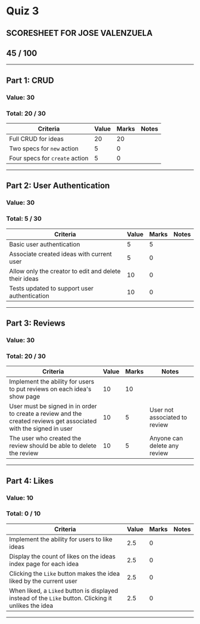 # Quiz 3
## SCORESHEET FOR JOSE VALENZUELA
## 45 / 100
---

## Part 1: CRUD
### Value: 30
### Total: 20 / 30
|Criteria |Value |Marks |Notes |
|--------|-----|------|---|
|Full CRUD for ideas|20|20||
|Two specs for `new` action|5|0||
|Four specs for `create` action|5|0||
---  

## Part 2: User Authentication
### Value: 30
### Total: 5 / 30
|Criteria |Value |Marks |Notes |
|--------|-----|------|---|
|Basic user authentication|5|5||
|Associate created ideas with current user|5|0|
|Allow only the creator to edit and delete their ideas|10|0||
|Tests updated to support user authentication|10|0||
---  

## Part 3: Reviews
### Value: 30
### Total: 20 / 30 
|Criteria |Value |Marks |Notes |
|--------|-----|------|---|
|Implement the ability for users to put reviews on each idea's show page|10|10||
|User must be signed in in order to create a review and the created reviews get associated with the signed in user|10|5|User not associated to review|
|The user who created the review should be able to delete the review|10|5|Anyone can delete any review|
---  

## Part 4: Likes
### Value: 10
### Total: 0 / 10
|Criteria |Value |Marks |Notes |
|--------|-----|------|---|
|Implement the ability for users to like ideas|2.5|0||
|Display the count of likes on the ideas index page for each idea|2.5|0||
|Clicking the `Like` button makes the idea liked by the current user|2.5|0||
|When liked, a `Liked` button is displayed instead of the `Like` button. Clicking it unlikes the idea|2.5|0||
---  
